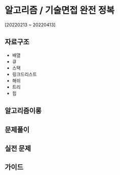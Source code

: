 #  알고리즘 / 기술면접 완전 정복

[20220213 ~ 20220413]

## 자료구조
- 배열
- 큐
- 스택
- 링크드리스트
- 해쉬
- 트리
- 힙


## 알고리즘이롱

## 문제풀이

## 실전 문제

## 가이드